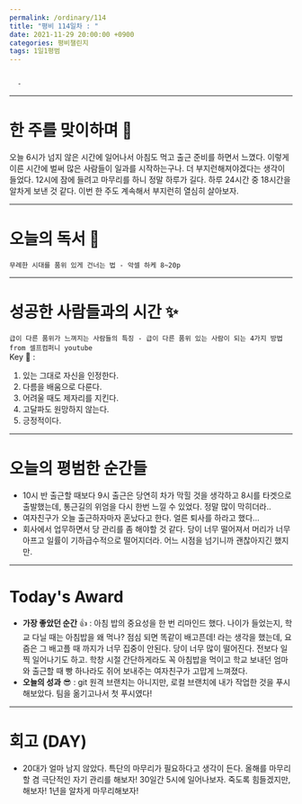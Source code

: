 ```yaml
---
permalink: /ordinary/114
title: "평비 114일차 : "
date: 2021-11-29 20:00:00 +0900
categories: 평비챌린지
tags: 1일1평범
---
```

```

  - 
```

---
# 한 주를 맞이하며 🤗
오늘 6시가 넘지 않은 시간에 일어나서 아침도 먹고 출근 준비를 하면서 느꼈다. 이렇게 이른 시간에 벌써 많은 사람들이 일과를 시작하는구나. 더 부지런해져야겠다는 생각이 들었다. 12시에 잠에 들려고 마무리를 하니 정말 하루가 길다. 하루 24시간 중 18시간을 알차게 보낸 것 같다. 이번 한 주도 계속해서 부지런히 열심히 살아보자.

---
# 오늘의 독서 📕
`무례한 시대를 품위 있게 건너는 법 - 악셀 하케 8~20p`  


---
# 성공한 사람들과의 시간 ✨
`급이 다른 품위가 느껴지는 사람들의 특징 - 급이 다른 품위 있는 사람이 되는 4가지 방법 from 셀프컴퍼니 youtube`  
Key 🔑 :
1. 있는 그대로 자신을 인정한다.
2. 다름을 배움으로 다룬다.
3. 어려울 때도 제자리를 지킨다.
4. 고달파도 원망하지 않는다.
5. 긍정적이다.

---
# 오늘의 평범한 순간들
- 10시 반 출근할 때보다 9시 출근은 당연히 차가 막힐 것을 생각하고 8시를 타겟으로 출발했는데, 통근길의 위엄을 다시 한번 느낄 수 있었다. 정말 많이 막히더라..
- 여자친구가 오늘 출근하자마자 혼났다고 한다. 얼른 퇴사를 하라고 했다...
- 회사에서 업무하면서 당 관리를 좀 해야할 것 같다. 당이 너무 떨어져서 머리가 너무 아프고 일률이 기하급수적으로 떨어지더라. 어느 시점을 넘기니까 괜찮아지긴 했지만.

---
# Today's Award
- **가장 좋았던 순간** 👍 : 아침 밥의 중요성을 한 번 리마인드 했다. 나이가 들었는지, 학교 다닐 때는 아침밥을 왜 먹나? 점심 되면 똑같이 배고픈데! 라는 생각을 했는데, 요즘은 그 배고플 때 까지가 너무 집중이 안된다. 당이 너무 많이 떨어진다. 전보다 일찍 일어나기도 하고. 학창 시절 간단하게라도 꼭 아침밥을 먹이고 학교 보내던 엄마와 출근할 때 빵 하나라도 쥐어 보내주는 여자친구가 고맙게 느껴졌다.
- **오늘의 성과** 😎 : git 원격 브랜치는 아니지만, 로컬 브랜치에 내가 작업한 것을 푸시해보았다. 팀을 옮기고나서 첫 푸시였다!

---
# 회고 (DAY)
- 20대가 얼마 남지 않았다. 특단의 마무리가 필요하다고 생각이 든다. 올해를 마무리할 겸 극단적인 자기 관리를 해보자! 30일간 5시에 일어나보자. 죽도록 힘들겠지만, 해보자! 1년을 알차게 마무리해보자!